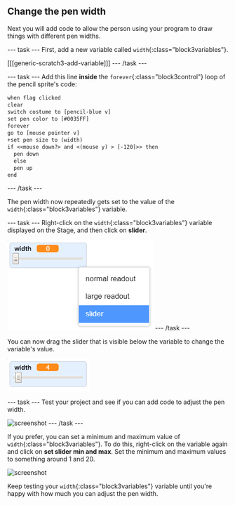 ## Change the pen width

Next you will add code to allow the person using your program to draw things with different pen widths.

--- task ---
First, add a new variable called `width`{:class="block3variables"}.

[[[generic-scratch3-add-variable]]]
--- /task ---

--- task ---
Add this line __inside__ the `forever`{:class="block3control"} loop of the pencil sprite's code:

```blocks3
when flag clicked
clear
switch costume to [pencil-blue v]
set pen color to [#0035FF]
forever
go to [mouse pointer v]
+set pen size to (width)
if <<mouse down?> and <(mouse y) > [-120]>> then 
  pen down
  else
  pen up
end
```
--- /task ---

The pen width now repeatedly gets set to the value of the `width`{:class="block3variables"} variable.

--- task ---
Right-click on the `width`{:class="block3variables"} variable displayed on the Stage, and then click on **slider**.

![screenshot](images/paint-slider.png)
--- /task ---

You can now drag the slider that is visible below the variable to change the variable's value.

![screenshot](images/paint-slider-change.png)

--- task ---
Test your project and see if you can add code to adjust the pen width.

![screenshot](images/paint-width-test.png)
--- /task ---

If you prefer, you can set a minimum and maximum value of `width`{:class="block3variables"}. To do this, right-click on the variable again and click on **set slider min and max**. Set the minimum and maximum values to something around 1 and 20.

![screenshot](images/paint-slider-max.png)

Keep testing your `width`{:class="block3variables"} variable until you're happy with how much you can adjust the pen width.

